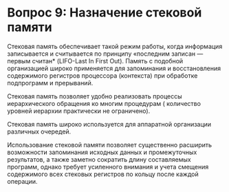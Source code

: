 ﻿# Вопрос 9: Назначение стековой памяти

Стековая память обеспечивает такой режим работы, когда информация записывается и считывается по принципу «последним записан — первым считан* (LIFO-Last In First Out). Память с подобной организацией широко применяется для запоминания и восстановления содержимого регистров процессора (контекста) при обработке подпрограмм и прерываний.

Стековая память позволяет удобно реализовать процессы иерархического обращения ко многим процедурам ( количество уровней иерархии практически не ограничено).

Стековая память широко используется для аппаратной организации различных очередей.

Использование стековой памяти позволяет существенно расширить возможности запоминания исходных данных и промежуточных результатов, а также заметно сократить длину составляемых программ, однако требует усиленного внимания и учета смещения содержимого всех стековых регистров по кольцу после каждой операции.